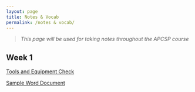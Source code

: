 ```yaml
---
layout: page
title: Notes & Vocab 
permalink: /notes & vocab/
---
```

> *This page will be used for taking notes throughout the APCSP course*

## Week 1
[Tools and Equipment Check](../_notebooks/2022-08-22-two.ipynb)

[Sample Word Document](../_word/2022-08-24-An%20IED%20Assignment.docx)